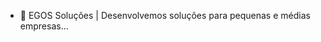 - 👋 EGOS Soluções
| Desenvolvemos soluções para pequenas e médias empresas...
<!---
egos-ti/egos-ti is a ✨ special ✨ repository because its `README.md` (this file) appears on your GitHub profile.
You can click the Preview link to take a look at your changes.
--->
